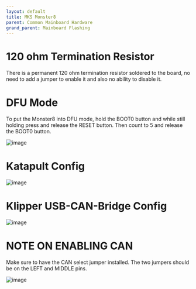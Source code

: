 ```yaml
---
layout: default 
title: MKS Monster8 
parent: Common Mainboard Hardware
grand_parent: Mainboard Flashing
---
```





# 120 ohm Termination Resistor

There is a permanent 120 ohm termination resistor soldered to the board, no need to add a jumper to enable it and also no ability to disable it.

# DFU Mode

To put the Monster8 into DFU mode, hold the BOOT0 button and while still holding press and release the RESET button. Then count to 5 and release the BOOT0 button.

![image](https://github.com/Esoterical/voron_canbus/assets/124253477/0682086b-f507-430b-96fc-dfbe1812bef9)

# Katapult Config

![image](https://user-images.githubusercontent.com/124253477/221387924-afb1784e-823b-48b4-a5d4-3ea08cd09071.png)

# Klipper USB-CAN-Bridge Config

![image](https://user-images.githubusercontent.com/124253477/221387939-22b5a327-af94-4337-b952-849758bec999.png)


# NOTE ON ENABLING CAN
Make sure to have the CAN select jumper installed. The two jumpers should be on the LEFT and MIDDLE pins.

![image](https://user-images.githubusercontent.com/124253477/221388006-b58054f2-649b-44f0-a997-6d9423928736.png)
